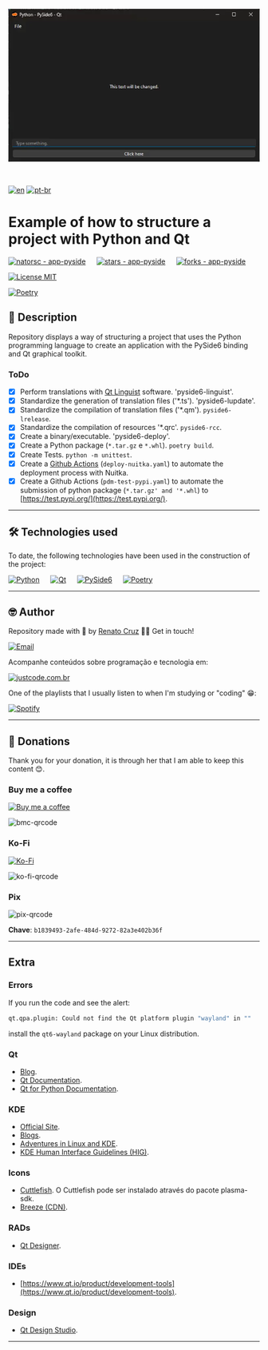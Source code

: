![Example of an application made with Python and PySide6](./docs/images/app-python-pyside-qt.webp "Example of an application made with Python and PySide6")

<br>

[![en](https://img.shields.io/badge/lang-en-darkred.svg)](./README)
[![pt-br](https://img.shields.io/badge/lang-pt--br-darkgreen.svg)](./README.pt-br)

# Example of how to structure a project with Python and Qt

[![natorsc - app-pyside](https://img.shields.io/static/v1?label=natorsc&message=app-pyside&color=blue&logo=github)](https://github.com/natorsc/app-pyside "Go to the repository.")
&emsp;
[![stars - app-pyside](https://img.shields.io/github/stars/natorsc/app-pyside?style=social)](https://github.com/natorsc/app-pyside)
&emsp;
[![forks - app-pyside](https://img.shields.io/github/forks/natorsc/app-pyside?style=social)](https://github.com/natorsc/app-pyside)

[![License MIT](https://img.shields.io/static/v1?label=License&message=MIT&color=blue)](https://badges.mit-license.org/)

[![Poetry](https://img.shields.io/endpoint?url=https://python-poetry.org/badge/v0.json)](https://python-poetry.org/)

## 📝 Description

Repository displays a way of structuring a project that uses the Python programming language to create an application with the PySide6 binding and Qt graphical toolkit.

### ToDo

- [x] Perform translations with [Qt Linguist](https://doc.qt.io/qt-6/qtlinguist-index.html) software. 'pyside6-linguist'.
- [x] Standardize the generation of translation files ('*.ts'). 'pyside6-lupdate'.
- [x] Standardize the compilation of translation files ('*.qm'). `pyside6-lrelease`.
- [x] Standardize the compilation of resources '*.qrc'. `pyside6-rcc`.
- [x] Create a binary/executable. 'pyside6-deploy'.
- [x] Create a Python package (`*.tar.gz` e `*.whl`). `poetry build`.
- [x] Create Tests. `python -m unittest`.
- [x] Create a [Github Actions](https://github.com/features/actions) (`deploy-nuitka.yaml`) to automate the deployment process with Nuitka.
- [x] Create a Github Actions (`pdm-test-pypi.yaml`) to automate the submission of python package (`*.tar.gz' and '*.whl`) to [https://test.pypi.org/](https://test.pypi.org/).

---

## 🛠 Technologies used

To date, the following technologies have been used in the construction of the project:

[![Python](https://img.shields.io/badge/-Python-blue?logo=python&logoColor=white)](https://www.python.org/ "Go to the website.")
&emsp;
[![Qt](https://img.shields.io/badge/-Qt-blue?logo=qt&logoColor=white)](https://www.qt.io/ "Go to the website.")
&emsp;
[![PySide6](https://img.shields.io/badge/-PySide6-blue?logo=pypi&logoColor=white)](https://pypi.org/project/PySide6/ "Go to the PyPi.")
&emsp;
[![Poetry](https://img.shields.io/endpoint?url=https://python-poetry.org/badge/v0.json)](https://python-poetry.org/ "Go to the website.")

---

## 🤓 Author

Repository made with 💙 by [Renato Cruz](https://github.com/natorsc) 🤜🤛 Get in touch!

[![Email](https://img.shields.io/badge/-Email-blueviolet?logo=gmail&logoColor=white)](mailto:natorsc@gmail.com "Send email.")

Acompanhe conteúdos sobre programação e tecnologia em:

[![justcode.com.br](https://img.shields.io/badge/-justcode.com.br-grey?logo=wordpress&logoColor=white)](https://justcode.com.br/ "Go to the website.")

One of the playlists that I usually listen to when I'm studying or "coding" 😁:

[![Spotify](https://img.shields.io/badge/-Spotify-darkgreen?logo=spotify&logoColor=white)](https://open.spotify.com/playlist/1xf3u29puXlnrWO7MsaHL5?si=A-LgwRJXSvOno_e6trpi5w&utm_source=copy-link "Acessar playlist.")

---

## 💝 Donations

Thank you for your donation, it is through her that I am able to keep this content 😊.

### Buy me a coffee

[![Buy me a coffee](https://img.shields.io/badge/-Buy%20me%20a%20coffee-red?logo=buymeacoffee&logoColor=white)](https://www.buymeacoffee.com/natorsc "Help sustain this project with a donation.")

<img alt="bmc-qrcode" src="https://justcode.com.br/wp-content/uploads/2024/05/bmc-qrcode.webp" title="Help sustain this project with a donation." width="150"/>

### Ko-Fi

[![Ko-Fi](https://img.shields.io/badge/-Ko%20Fi-orange?logo=ko-fi&logoColor=white)](https://ko-fi.com/natorsc "Help sustain this project with a donation.")

<img alt="ko-fi-qrcode" src="https://justcode.com.br/wp-content/uploads/2024/05/ko-fi-qrcode.webp" title="Help sustain this project with a donation." width="150"/>

### Pix

<img alt="pix-qrcode" src="https://justcode.com.br/wp-content/uploads/2024/05/pix-qrcode.webp" title="Help sustain this project with a donation." width="150"/>

**Chave**: `b1839493-2afe-484d-9272-82a3e402b36f`

---

## Extra

### Errors

If you run the code and see the alert:

```bash
qt.qpa.plugin: Could not find the Qt platform plugin "wayland" in ""
```

install the `qt6-wayland` package on your Linux distribution.

### Qt

- [Blog](https://www.qt.io/blog).
- [Qt Documentation](https://doc.qt.io/).
- [Qt for Python Documentation](https://doc.qt.io/qtforpython-6/).

### KDE

- [Official Site](https://kde.org/).
- [Blogs](https://blogs.kde.org/).
- [Adventures in Linux and KDE](https://pointieststick.com/).
- [KDE Human Interface Guidelines (HIG)](https://develop.kde.org/hig/).

### Icons

- [Cuttlefish](https://develop.kde.org/docs/features/icons/). O Cuttlefish pode ser instalado através do pacote plasma-sdk.
- [Breeze (CDN)](https://cdn.kde.org/breeze-icons/icons.html).

### RADs

- [Qt Designer](https://doc.qt.io/qt-6/qtdesigner-manual.html).

### IDEs

- [https://www.qt.io/product/development-tools](https://www.qt.io/product/development-tools).

### Design

- [Qt Design Studio](https://www.qt.io/product/ui-design-tools).

---
